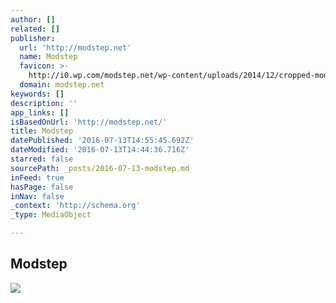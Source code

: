 ```yaml
---
author: []
related: []
publisher:
  url: 'http://modstep.net'
  name: Modstep
  favicon: >-
    http://i0.wp.com/modstep.net/wp-content/uploads/2014/12/cropped-modstepper.png?fit=192%2C192
  domain: modstep.net
keywords: []
description: ''
app_links: []
isBasedOnUrl: 'http://modstep.net/'
title: Modstep
datePublished: '2016-07-13T14:55:45.692Z'
dateModified: '2016-07-13T14:44:36.716Z'
starred: false
sourcePath: _posts/2016-07-13-modstep.md
inFeed: true
hasPage: false
inNav: false
_context: 'http://schema.org'
_type: MediaObject

---
```

<article style=""><h1>Modstep</h1><img src="http://i1.wp.com/modstep.net/wp-content/uploads/2016/07/Screen-Shot-2016-07-08-at-08.32.46.png?fit=1680%2C934" /></article>